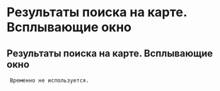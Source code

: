 ﻿---
description: 2.4.7
---
# Результаты поиска на карте. Всплывающие окно
## Результаты поиска на карте. Всплывающие окно
     Временно не используется.
